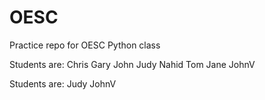 # OESC
Practice repo for OESC Python class

Students are:
Chris
Gary
John
Judy
Nahid
Tom
Jane
JohnV

Students are:
Judy
JohnV
